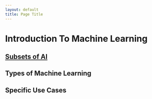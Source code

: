 ```yaml
---
layout: default
title: Page Title
---
```



# Introduction To Machine Learning

## [Subsets of AI](1_Subsets_of_AI.md)


## Types of Machine Learning


## Specific Use Cases
